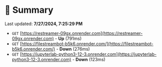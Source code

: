 # 📖 Summary
Last updated: **7/27/2024, 7:25:29 PM**

- `GET` [https://restreamer-09gx.onrender.com](https://restreamer-09gx.onrender.com) - **Up** (791ms)
- `GET` [https://filestreambot-b5k6.onrender.com/](https://filestreambot-b5k6.onrender.com/) - **Down** (276ms)
- `GET` [https://jupyterlab-python3-12-3.onrender.com](https://jupyterlab-python3-12-3.onrender.com) - **Down** (123ms)
